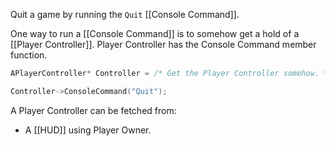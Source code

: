 Quit a game by running the `Quit` [[Console Command]].

One way to run a [[Console Command]] is to somehow get a hold of a [[Player Controller]].
Player Controller has the Console Command member function.
```cpp
APlayerController* Controller = /* Get the Player Controller somehow. */

Controller->ConsoleCommand("Quit");
```

A Player Controller can be fetched from:
- A [[HUD]] using Player Owner.
